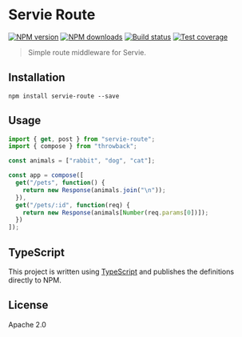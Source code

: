 # Servie Route

[![NPM version](https://img.shields.io/npm/v/servie-route.svg?style=flat)](https://npmjs.org/package/servie-route)
[![NPM downloads](https://img.shields.io/npm/dm/servie-route.svg?style=flat)](https://npmjs.org/package/servie-route)
[![Build status](https://img.shields.io/travis/serviejs/servie-route.svg?style=flat)](https://travis-ci.org/serviejs/servie-route)
[![Test coverage](https://img.shields.io/coveralls/serviejs/servie-route.svg?style=flat)](https://coveralls.io/r/serviejs/servie-route?branch=master)

> Simple route middleware for Servie.

## Installation

```
npm install servie-route --save
```

## Usage

```ts
import { get, post } from "servie-route";
import { compose } from "throwback";

const animals = ["rabbit", "dog", "cat"];

const app = compose([
  get("/pets", function() {
    return new Response(animals.join("\n"));
  }),
  get("/pets/:id", function(req) {
    return new Response(animals[Number(req.params[0])]);
  })
]);
```

## TypeScript

This project is written using [TypeScript](https://github.com/Microsoft/TypeScript) and publishes the definitions directly to NPM.

## License

Apache 2.0
